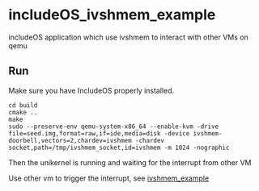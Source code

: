 # includeOS_ivshmem_example
includeOS application which use ivshmem to interact with other VMs on qemu
## Run
Make sure you have IncludeOS properly installed.
```mkdir build
cd build
cmake ..
make
sudo --preserve-env qemu-system-x86_64 --enable-kvm -drive file=seed.img,format=raw,if=ide,media=disk -device ivshmem-doorbell,vectors=2,chardev=ivshmem -chardev socket,path=/tmp/ivshmem_socket,id=ivshmem -m 1024 -nographic 
```

Then the unikernel is running and waiting for the interrupt from other VM

Use other vm to trigger the interrupt, see [ivshmem_example](https://github.com/Gavincrz/ivshmem_example)
